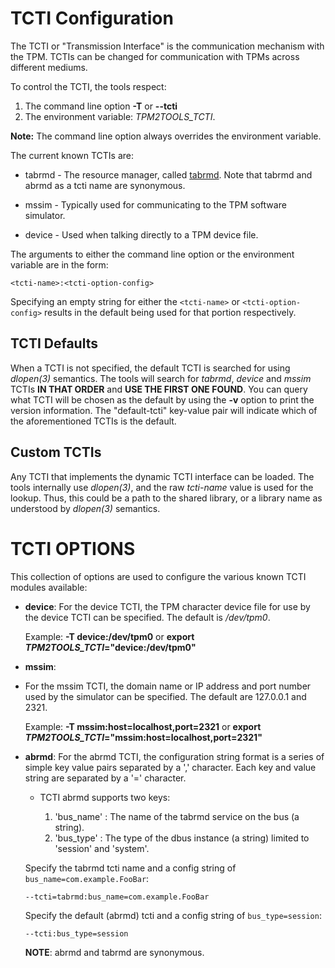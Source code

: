 # TCTI Configuration

The TCTI or "Transmission Interface" is the communication mechanism with the
TPM. TCTIs can be changed for communication with TPMs across different
mediums.

To control the TCTI, the tools respect:

  1. The command line option **-T** or **--tcti**
  2. The environment variable: _TPM2TOOLS\_TCTI_.

**Note:** The command line option always overrides the environment variable.

The current known TCTIs are:

  * tabrmd - The resource manager, called
             [tabrmd](https://github.com/tpm2-software/tpm2-abrmd).
	           Note that tabrmd and abrmd as a tcti name are synonymous.

  * mssim  - Typically used for communicating to the TPM software simulator.

  * device - Used when talking directly to a TPM device file.

The arguments to either the command line option or the environment variable are
in the form:

`<tcti-name>:<tcti-option-config>`

Specifying an empty string for either the `<tcti-name>` or
`<tcti-option-config>` results in the default being used for that portion
respectively.

## TCTI Defaults

When a TCTI is not specified, the default TCTI is searched for using *dlopen(3)*
semantics. The tools will search for *tabrmd*, *device* and *mssim* TCTIs
**IN THAT ORDER** and **USE THE FIRST ONE FOUND**. You can query what TCTI will
be chosen as the default by using the **-v** option to print the version
information. The "default-tcti" key-value pair will indicate which of the
aforementioned TCTIs is the default.

## Custom TCTIs

Any TCTI that implements the dynamic TCTI interface can be loaded. The tools
internally use *dlopen(3)*, and the raw *tcti-name* value is used for the
lookup. Thus, this could be a path to the shared library, or a library name as
understood by *dlopen(3)* semantics.


# TCTI OPTIONS

This collection of options are used to configure the various known TCTI modules
available:

  * **device**:
    For the device TCTI, the TPM character device file for use by
    the device TCTI can be specified. The default is */dev/tpm0*.

    Example: **-T device:/dev/tpm0** or
    **export _TPM2TOOLS\_TCTI_="device:/dev/tpm0"**

  * **mssim**:
  * For the mssim TCTI, the domain name or IP address and port number used by
    the simulator can be specified. The default are 127.0.0.1 and 2321.

    Example: **-T mssim:host=localhost,port=2321** or
    **export _TPM2TOOLS\_TCTI_="mssim:host=localhost,port=2321"**

  * **abrmd**:
    For the abrmd TCTI, the configuration string format is a series of simple
    key value pairs separated by a ',' character. Each key and value string
    are separated by a '=' character.

      * TCTI abrmd supports two keys:

          1. 'bus_name' : The name of the tabrmd service on the bus (a string).
          2. 'bus_type' : The type of the dbus instance (a string) limited to
               'session' and 'system'.

      Specify the tabrmd tcti name and a config string of
      ```bus_name=com.example.FooBar```:

      ```
      --tcti=tabrmd:bus_name=com.example.FooBar
      ```

      Specify the default (abrmd) tcti and a config string of
      ```bus_type=session```:

      ```
      --tcti:bus_type=session
      ```

      **NOTE**: abrmd and tabrmd are synonymous.
